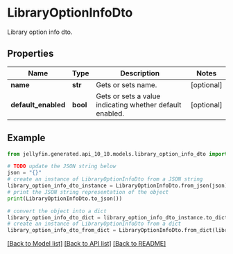 # LibraryOptionInfoDto

Library option info dto.

## Properties

Name | Type | Description | Notes
------------ | ------------- | ------------- | -------------
**name** | **str** | Gets or sets name. | [optional] 
**default_enabled** | **bool** | Gets or sets a value indicating whether default enabled. | [optional] 

## Example

```python
from jellyfin.generated.api_10_10.models.library_option_info_dto import LibraryOptionInfoDto

# TODO update the JSON string below
json = "{}"
# create an instance of LibraryOptionInfoDto from a JSON string
library_option_info_dto_instance = LibraryOptionInfoDto.from_json(json)
# print the JSON string representation of the object
print(LibraryOptionInfoDto.to_json())

# convert the object into a dict
library_option_info_dto_dict = library_option_info_dto_instance.to_dict()
# create an instance of LibraryOptionInfoDto from a dict
library_option_info_dto_from_dict = LibraryOptionInfoDto.from_dict(library_option_info_dto_dict)
```
[[Back to Model list]](README.md#documentation-for-models) [[Back to API list]](README.md#documentation-for-api-endpoints) [[Back to README]](README.md)


